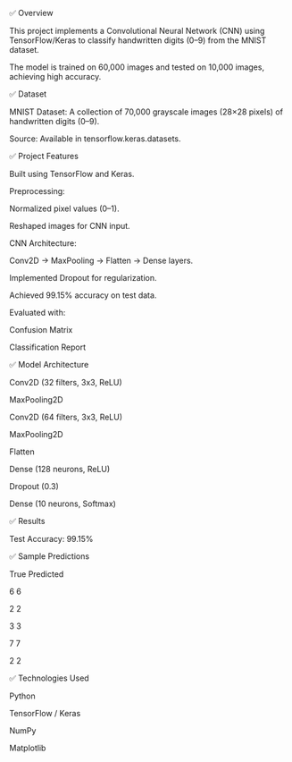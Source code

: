 ✅ Overview

This project implements a Convolutional Neural Network (CNN) using TensorFlow/Keras to classify handwritten digits (0–9) from the MNIST dataset.

The model is trained on 60,000 images and tested on 10,000 images, achieving high accuracy.

✅ Dataset

MNIST Dataset: A collection of 70,000 grayscale images (28×28 pixels) of handwritten digits (0–9).

Source: Available in tensorflow.keras.datasets.

✅ Project Features

Built using TensorFlow and Keras.

Preprocessing:

Normalized pixel values (0–1).

Reshaped images for CNN input.

CNN Architecture:

Conv2D → MaxPooling → Flatten → Dense layers.

Implemented Dropout for regularization.

Achieved 99.15% accuracy on test data.

Evaluated with:

Confusion Matrix

Classification Report

✅ Model Architecture

Conv2D (32 filters, 3x3, ReLU)

MaxPooling2D

Conv2D (64 filters, 3x3, ReLU)

MaxPooling2D

Flatten

Dense (128 neurons, ReLU)

Dropout (0.3)

Dense (10 neurons, Softmax)

✅ Results

Test Accuracy: 99.15%


✅ Sample Predictions

True        Predicted

6	            6

2	            2

3           	3

7	            7

2	            2

✅ Technologies Used

Python

TensorFlow / Keras

NumPy

Matplotlib
